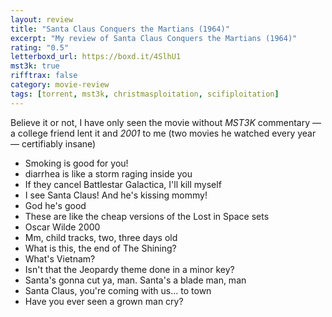 ```yaml
---
layout: review
title: "Santa Claus Conquers the Martians (1964)"
excerpt: "My review of Santa Claus Conquers the Martians (1964)"
rating: "0.5"
letterboxd_url: https://boxd.it/4SlhU1
mst3k: true
rifftrax: false
category: movie-review
tags: [torrent, mst3k, christmasploitation, scifiploitation]
---
```


Believe it or not, I have only seen the movie without <i>MST3K</i> commentary — a college friend lent it and <i>2001</i> to me (two movies he watched every year — certifiably insane)

- Smoking is good for you!
- diarrhea is like a storm raging inside you
- If they cancel Battlestar Galactica, I'll kill myself
- I see Santa Claus! And he's kissing mommy!
- God he's good
- These are like the cheap versions of the Lost in Space sets
- Oscar Wilde 2000
- Mm, child tracks, two, three days old
- What is this, the end of The Shining?
- What's Vietnam?
- Isn't that the Jeopardy theme done in a minor key?
- Santa's gonna cut ya, man. Santa's a blade man, man
- Santa Claus, you're coming with us... to town
- Have you ever seen a grown man cry?
